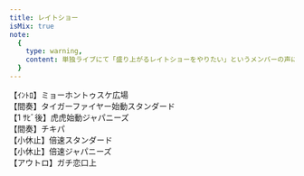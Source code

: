 ```yaml
---
title: レイトショー
isMix: true
note:
  {
    type: warning,
    content: 単独ライブにて「盛り上がるレイトショーをやりたい」というメンバーの声によりその場にいたミキサー達が急遽 MIX をねじ込む。<br />しかしながら後日、レイトショーでその MIX を入れたところその場にいた単独ライブの件を知らないヲタクからお気持ち表明されてしまう。<br />以降、レイトショーで MIX を入れられない雰囲気になる。入れても良さそうな雰囲気の時にいれましょう。,
  }
---
```


【ｲﾝﾄﾛ】ミョーホントゥスケ広場<br />
【間奏】タイガーファイヤー始動スタンダード<br />
【1 ｻﾋﾞ後】虎虎始動ジャパニーズ<br />
【間奏】チキパ<br />
【小休止】倍速スタンダード<br />
【小休止】倍速ジャパニーズ<br />
【アウトロ】ガチ恋口上<br />
